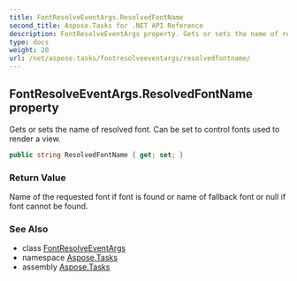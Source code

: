 ```yaml
---
title: FontResolveEventArgs.ResolvedFontName
second_title: Aspose.Tasks for .NET API Reference
description: FontResolveEventArgs property. Gets or sets the name of resolved font. Can be set to control fonts used to render a view
type: docs
weight: 20
url: /net/aspose.tasks/fontresolveeventargs/resolvedfontname/
---
```

## FontResolveEventArgs.ResolvedFontName property

Gets or sets the name of resolved font. Can be set to control fonts used to render a view.

```csharp
public string ResolvedFontName { get; set; }
```

### Return Value

Name of the requested font if font is found or name of fallback font or null if font cannot be found.

### See Also

* class [FontResolveEventArgs](../)
* namespace [Aspose.Tasks](../../fontresolveeventargs/)
* assembly [Aspose.Tasks](../../../)


